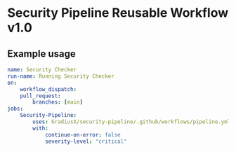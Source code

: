 # Security Pipeline Reusable Workflow v1.0

## Example usage

```yaml
name: Security Checker
run-name: Running Security Checker
on:
    workflow_dispatch:
    pull_request:
        branches: [main]
jobs:
    Security-Pipeline:
        uses: GradiusX/security-pipeline/.github/workflows/pipeline.yml@v1.0
        with:
            continue-on-error: false
            severity-level: "critical"
```